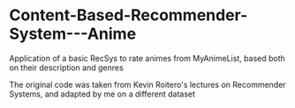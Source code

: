 # Content-Based-Recommender-System---Anime
Application of a basic RecSys to rate animes from MyAnimeList, based both on their description and genres


The original code was taken from Kevin Roitero's lectures on Recommender Systems, and adapted by me on a different dataset

